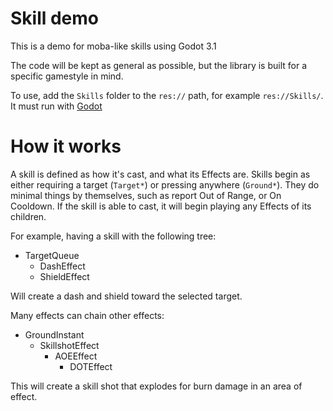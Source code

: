 # Skill demo
This is a demo for moba-like skills using Godot 3.1

The code will be kept as general as possible, but the library is built for a specific gamestyle in mind.


To use, add the `Skills` folder to the `res://` path, for example `res://Skills/`.
It must run with [Godot](https://godotengine.org/)


# How it works
A skill is defined as how it's cast, and what its Effects are. 
Skills begin as either requiring a target (`Target*`) or pressing anywhere (`Ground*`). They do minimal things by themselves, such as report Out of Range, or On Cooldown.
If the skill is able to cast, it will begin playing any Effects of its children.

For example, having a skill with the following tree:
* TargetQueue
    * DashEffect
    * ShieldEffect

Will create a dash and shield toward the selected target. 

Many effects can chain other effects:
* GroundInstant
    * SkillshotEffect
        * AOEEffect
            * DOTEffect

This will create a skill shot that explodes for burn damage in an area of effect. 
